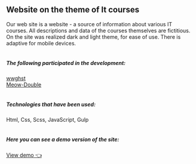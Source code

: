 ## Website on the theme of It courses
<div>Our web site is a website - a source of information about various IT courses. All descriptions and data of the courses themselves are fictitious. On the site was realized dark and light theme, for ease of use. There is adaptive for mobile devices.</div>
</br>

##### The following participated in the development:
<div><a href="https://github.com/wwghst">wwghst</a></div>
<div><a href="https://github.com/Meow-Double">Meow-Double</a></div>
</br>

##### Technologies that have been used:
<div>Html, Css, Scss, JavaScript, Gulp</span>
</br>
</br>
  
##### Here you can see a demo version of the site:
<div><a target="_blank" href="https://smallbrains.netlify.app/">View demo 👈</a></span>




